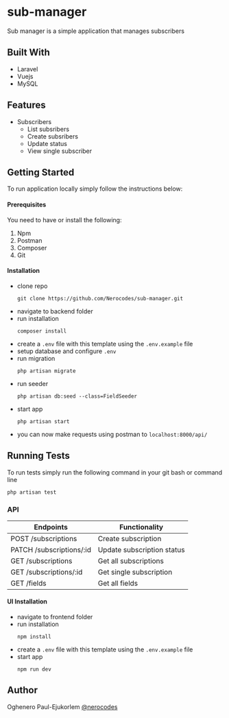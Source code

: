 # sub-manager

Sub manager is a simple application that manages subscribers

## Built With
- Laravel
- Vuejs
- MySQL

## Features
- Subscribers
    - List subsribers
    - Create subsribers
    - Update status
    - View single subscriber

## Getting Started
To run application locally simply follow the instructions below:

#### Prerequisites
You need to have or install the following:
1. Npm
2. Postman
3. Composer
4. Git

#### Installation
- clone repo
    ```
    git clone https://github.com/Nerocodes/sub-manager.git
    ```
- navigate to backend folder
- run installation
    ```
    composer install
    ```
- create a `.env` file with this template using the `.env.example` file
- setup database and configure `.env`
- run migration
    ```
    php artisan migrate
    ```
- run seeder
    ```
    php artisan db:seed --class=FieldSeeder
    ```
- start app
    ```
    php artisan start
    ```
- you can now make requests using postman to `localhost:8000/api/`

## Running Tests
To run tests simply run the following command in your git bash or command line
``` 
php artisan test
```
### API

| Endpoints | Functionality |
| --- | --- |
| POST /subscriptions| Create subscription |
| PATCH /subscriptions/:id | Update subscription status |
| GET /subscriptions | Get all subscriptions |
| GET  /subscriptions/:id | Get single subscription |
| GET  /fields | Get all fields |

#### UI Installation
- navigate to frontend folder
- run installation
    ```
    npm install
    ```
- create a `.env` file with this template using the `.env.example` file
- start app
    ```
    npm run dev
    ```

## Author
Oghenero Paul-Ejukorlem 
[@nerocodes](https://www.linkedin.com/in/nerocodes/)
